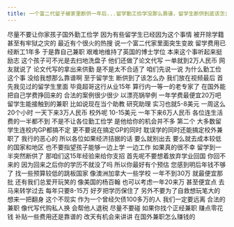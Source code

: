 ```yaml
---
title: 一个富二代留子被家里断供一年后...留学勤工俭学没那么靠谱，留学生断供到底该怎么办？
---
```

尽量不要让你家孩子国外勤工俭学
因为有些留学生已经因为这个事情
被开除学籍
甚至有牢狱之灾的
最近有个很火的热搜
说一个富二代家里面突生变故
留学费用已经断工1年多
于是靠自己兼职
艰难地维持了英国的博士学位
本来这个事听起来挺励志
这个孩子可不光是去扫地洗盘子
他们还做了论文代写
一单就到2万人民币
网友就说了
论文代写的拿出来供勤
是不是太不合适了
咱们先说一说
为什么勤工俭这个事
没给我想那么靠谱啊
至于留学生
断供到了该怎么办
我们放在视频最后
首先我见过的留学生里面
毕竟超哥这行从业15年
算行内一等一的老专家了
在国外能把自己学费挣回来的
合法的案例很少很少
以漂亮锅举例
一年学费最便宜20万吧
留学生能接触到的兼职
比如说现在当个助教
研究助理
实习也就5-8美元
一周这么20个小时
一天下来3万人民币
校外呢 10-15美元
一年下来6万人民币
各位连生活费的一半都不到
不是不让各位勤工俭学
是他给你的机会并不多
第二个
大多数留学生连校内GP都搞不定
更不要说在搞定GP的同时
耽误学的同时还能搞定校外兼职了
我行的恶心的
所以各位如果经济拮据的话
要么就别出去
要么就去成本较低的国家和地区
也不要指望孩子能够一边上学
一边工作
如果真的很不幸
留学到一半突然断供了
那咱们这15年经验来给你支招
首先呢不要想着放弃学业回国
你回不来的
因为回来之后你的学历不就没了吗
所以你最好有个预估
您感到明后年钱不够了
找一些预算较低的跳板国家
像澳洲加拿大一些学校
一年不到30万
就最便宜那批
还有我们总爱开玩笑的
像美国的杨百翰
也可以考虑一年20来万
甚至便宜点
去马来转学过去
每年只要8-15万
好歹把学历保住了
另外不要为了自救想玩笔大的
想来一把翻身
这个不现实
作为一个曾经欠债100多万的人
我们一定要远离
合法的兼职
像代写代购私人换
会帮他人退税
尽量不要碰
如果你找个正经兼职
赚点零花钱
补贴一些费用还是靠谱的
改天有机会来讲讲
在国外兼职怎么赚钱的
